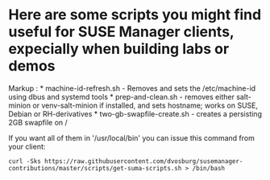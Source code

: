 # Here are some scripts you might find useful for SUSE Manager clients, expecially when building labs or demos

 Markup : * machine-id-refresh.sh  - Removes and sets the /etc/machine-id using dbus and systemd tools
          * prep-and-clean.sh   - removes either salt-minion or venv-salt-minion if installed, and sets hostname; works on SUSE, Debian or RH-derivatives
          * two-gb-swapfile-create.sh  - creates a persisting 2GB swapfile on /




If you want all of them in '/usr/local/bin' you can issue this command from your client:

```
curl -Sks https://raw.githubusercontent.com/dvosburg/susemanager-contributions/master/scripts/get-suma-scripts.sh > /bin/bash
```
